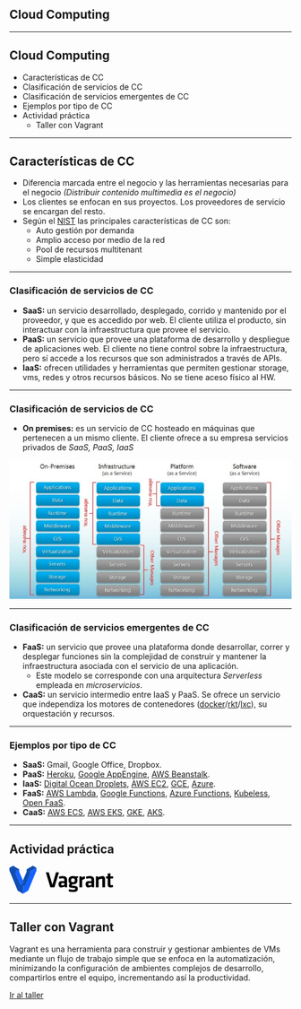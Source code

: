 ## Cloud Computing

---

## Cloud Computing

* Características de CC
* Clasificación de servicios de CC
* Clasificación de servicios emergentes de CC
* Ejemplos por tipo de CC
* Actividad práctica
	* Taller con Vagrant

---

## Características de CC

* Diferencia marcada entre el negocio y las herramientas necesarias para el negocio _(Distribuir contenido multimedia es el negocio)_
* Los clientes se enfocan en sus proyectos. Los proveedores de servicio se encargan del resto.
* Según el [NIST](https://www.nist.gov/) las principales características de CC son:
	* Auto gestión por demanda
	* Amplio acceso por medio de la red
	* Pool de recursos multitenant
	* Simple elasticidad

---

### Clasificación de servicios de CC

* **SaaS:** un servicio desarrollado, desplegado, corrido y mantenido por el proveedor, y que es accedido por web. El cliente utiliza el producto, sin interactuar con la infraestructura que provee el servicio.
* **PaaS:** un servicio que provee una plataforma de desarrollo y despliegue de aplicaciones web. El cliente no tiene control sobre la infraestructura, pero sí accede a los recursos que son administrados a través de APIs.
* **IaaS:** ofrecen utilidades y herramientas que permiten gestionar storage, vms, redes y otros recursos básicos. No se tiene aceso físico al HW.

---

### Clasificación de servicios de CC

* **On premises:** es un servicio de CC hosteado en máquinas que pertenecen a un mismo cliente. El cliente ofrece a su empresa servicios privados de _SaaS, PaaS, IaaS_

![CC clasificación](images/saas-vs-paas-vs-iaas-breakdown.jpg)

---

### Clasificación de servicios emergentes de CC

* **FaaS:** un servicio que provee una plataforma donde desarrollar, correr y desplegar funciones sin la complejidad de construir y mantener la infraestructura asociada con el servicio de una aplicación.
	* Este modelo se corresponde con una arquitectura _Serverless_ empleada en _microservicios_.
* **CaaS:** un servicio intermedio entre IaaS y PaaS. Se ofrece un servicio que independiza los motores de contenedores ([docker](https://www.docker.com/)/[rkt](https://coreos.com/rkt/)/[lxc](https://linuxcontainers.org/)), su orquestación y recursos.

---

### Ejemplos por tipo de CC

* **SaaS:** Gmail, Google Office, Dropbox.
* **PaaS:** [Heroku](https://www.heroku.com/), [Google AppEngine](https://developers.google.com/appengine/), [AWS Beanstalk](https://aws.amazon.com/es/elasticbeanstalk/).
* **IaaS:** [Digital Ocean Droplets](https://www.digitalocean.com/products/droplets/), [AWS EC2](https://aws.amazon.com/es/ec2/), [GCE](https://cloud.google.com/compute/), [Azure](https://azure.microsoft.com/es-es/services/virtual-machines/).
* **FaaS:** [AWS Lambda](https://aws.amazon.com/es/lambda/), [Google Functions](https://cloud.google.com/functions/), [Azure Functions](https://azure.microsoft.com/es-es/services/functions/), [Kubeless](https://kubeless.io/), [Open FaaS](https://www.openfaas.com/).
* **CaaS:** [AWS ECS](https://aws.amazon.com/es/ecs/), [AWS EKS](https://aws.amazon.com/es/eks/), [GKE](https://cloud.google.com/kubernetes-engine/), [AKS](https://azure.microsoft.com/es-es/services/kubernetes-service/).

---

## Actividad práctica

  <a href="https://www.vagrantup.com/">
  <svg xmlns="http://www.w3.org/2000/svg" viewBox="0 0 223 60" class="logo" height="50">
  <path class="text" fill="#000000" d="M99.88 14.1h6.29l-9.56 32h-8.93l-9.56-32h6.29l7.73 26.66 7.74-26.66zm23.78 32h-4.8l-.43-1.59c-2.083 1.355-4.515 2.074-7 2.07-4.28 0-6.1-2.93-6.1-7 0-4.76 2.07-6.58 6.82-6.58h5.62v-2.42c0-2.59-.72-3.51-4.47-3.51-2.182.023-4.356.264-6.49.72l-.72-4.47c2.606-.723 5.296-1.096 8-1.11 7.35 0 9.51 2.59 9.51 8.46l.06 15.43zm-5.86-8.84h-4.32c-1.92 0-2.45.53-2.45 2.31s.53 2.35 2.35 2.35c1.55-.022 3.07-.435 4.42-1.2v-3.46zm17.05 2.54c-.74.36-1.26 1.057-1.39 1.87 0 .62.38.91 1.3 1 2.59.29 4 .43 6.77.72 3.8.43 5 2.31 5 5.67 0 5-1.83 7-10.57 7-3.04.003-6.067-.4-9-1.2l.72-4.37c2.576.654 5.222.99 7.88 1 4.66 0 5.57-.34 5.57-1.87s-.43-1.68-2.21-1.87c-2.69-.29-3.8-.43-6.77-.77-3.31-.38-4.61-1.49-4.61-4.47.102-1.657 1.02-3.156 2.45-4-2.16-1.3-3.17-3.46-3.17-6.29V30c.1-4.85 2.64-7.78 9.42-7.78 1.348-.01 2.692.15 4 .48h7.21v2.93c-.82.24-1.78.48-2.59.72.558 1.135.84 2.386.82 3.65v2.21c0 4.76-2.88 7.64-9.42 7.64-.47.01-.94-.006-1.41-.05zm1.34-12.88c-2.88 0-3.89 1.06-3.89 3.27V32c0 2.31 1.15 3.17 3.89 3.17s3.94-.91 3.94-3.17v-1.81c.01-2.19-1-3.26-3.93-3.26l-.01-.01zm25.9.68c-2.148.973-4.217 2.11-6.19 3.4v15.1H150V22.7h5l.38 2.59c1.906-1.29 3.974-2.32 6.15-3.07l.56 5.38zm19.6 18.5h-4.8l-.43-1.59c-2.083 1.355-4.515 2.074-7 2.07-4.28 0-6.1-2.93-6.1-7 0-4.76 2.07-6.58 6.82-6.58h5.62v-2.42c0-2.59-.72-3.51-4.47-3.51-2.182.023-4.356.264-6.49.72l-.72-4.47c2.606-.723 5.296-1.096 8-1.11 7.35 0 9.51 2.59 9.51 8.46l.06 15.43zm-5.86-8.84h-4.32c-1.92 0-2.45.53-2.45 2.31s.53 2.35 2.35 2.35c1.55-.022 3.07-.435 4.42-1.2v-3.46zm23.3 8.84V29.76c0-1.25-.53-1.87-1.87-1.87-2.147.252-4.22.932-6.1 2V46.1h-5.86V22.7h4.47l.58 2c2.92-1.46 6.11-2.295 9.37-2.45 3.89 0 5.28 2.74 5.28 6.92v17l-5.87-.07zm23.11-.44c-1.653.578-3.39.886-5.14.91-4.28 0-6.44-2-6.44-6.2v-13h-3.51V22.7h3.51v-5.81l5.86-.82v6.63h6l-.38 4.66h-5.62v12.25c-.076.576.124 1.154.54 1.56.414.408.995.597 1.57.51.994-.03 1.98-.19 2.93-.48l.68 4.46z"></path>
  <path class="front" fill="#1563FF" d="M58.03 10.12V4.63L44.84 12.3v4.64L34.29 39.7l-5.28 3.64v16.67l11.31-6.52 17.71-43.37zM29.01 31.47L21.1 13V7.78l-.05-.02-7.86 4.54v4.64L23.74 40.7l5.27-2.61v-6.62z"></path>
  <path class="shadow" fill="#104EB2" d="M50.12.01L36.94 7.73h-.01V13l-7.92 18.47v6.17l-5.27 3.06-10.55-23.76v-4.65l7.92-4.55L7.91.01 0 4.63v5.66l17.81 43.25 11.2 6.47V43.76l5.28-3.06-.07-.04 10.62-23.72v-4.65l13.19-7.66"></path>
  </svg>
  </a>

---

## Taller con Vagrant

Vagrant es una herramienta para construir y gestionar ambientes de VMs mediante un flujo de trabajo simple que se enfoca en la automatización, minimizando la configuración de ambientes complejos de desarrollo, compartirlos entre el equipo, incrementando así la productividad.

[Ir al taller](https://github.com/chrodriguez/infraestructuras-automatizables/tree/master/talleres/vagrant)
